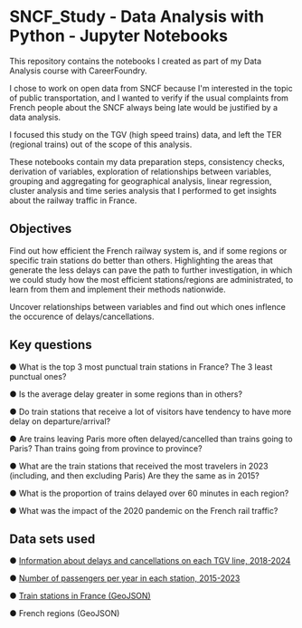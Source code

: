 # SNCF_Study - Data Analysis with Python - Jupyter Notebooks
This repository contains the notebooks I created as part of my Data Analysis course with CareerFoundry.

I chose to work on open data from SNCF because I'm interested in the topic of public transportation, and I wanted to verify if the usual complaints from French people about the SNCF always being late would be justified by a data analysis.

I focused this study on the TGV (high speed trains) data, and left the TER (regional trains) out of the scope of this analysis.

These notebooks contain my data preparation steps, consistency checks, derivation of variables, exploration of relationships between variables, grouping and aggregating for geographical analysis, linear regression, cluster analysis and time series analysis that I performed to get insights about the railway traffic in France.

## Objectives
Find out how efficient the French railway system is, and if some regions or specific train stations do better than others. Highlighting the areas that generate the less delays can pave the path to further investigation, in which we could study how the most efficient stations/regions are administrated, to learn from them and implement their methods nationwide.

Uncover relationships between variables and find out which ones inflence the occurence of delays/cancellations.

## Key questions

● What is the top 3 most punctual train stations in France? The 3 least punctual ones?

● Is the average delay greater in some regions than in others?

● Do train stations that receive a lot of visitors have tendency to have more delay on departure/arrival?

● Are trains leaving Paris more often delayed/cancelled than trains going to Paris? Than trains going from province to province?

● What are the train stations that received the most travelers in 2023 (including, and then excluding Paris) Are they the same as in 2015? 

● What is the proportion of trains delayed over 60 minutes in each region? 

● What was the impact of the 2020 pandemic on the French rail traffic?

## Data sets used
● [Information about delays and cancellations on each TGV line, 2018-2024](https://ressources.data.sncf.com/explore/dataset/regularite-mensuelle-tgv-aqst/information/?sort=date)

● [Number of passengers per year in each station, 2015-2023](https://ressources.data.sncf.com/explore/dataset/frequentation-gares/information/?disjunctive.nom_gare&disjunctive.code_postal)

● [Train stations in France (GeoJSON)](https://ressources.data.sncf.com/explore/dataset/gares-de-voyageurs/information/?disjunctive.segment_drg)

● French regions (GeoJSON)
